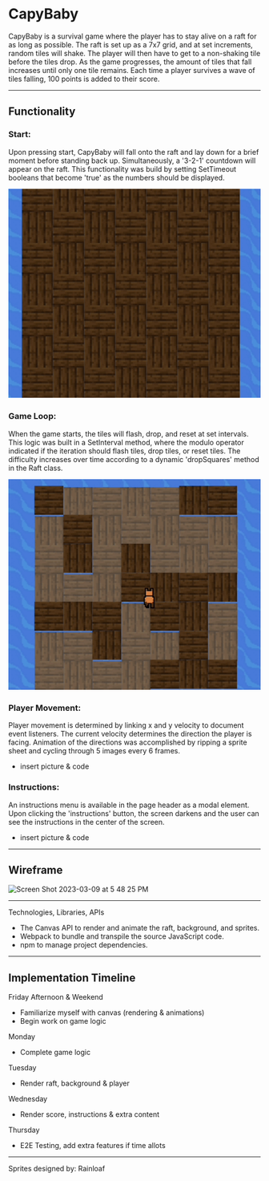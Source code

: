 # CapyBaby

CapyBaby is a survival game where the player has to stay alive on a raft for as long as possible. The raft is set up as a 7x7 grid, and at set increments, random tiles will shake. The player will then have to get to a non-shaking tile before the tiles drop. As the game progresses, the amount of tiles that fall increases until only one tile remains. Each time a player survives a wave of tiles falling, 100 points is added to their score.

***
## Functionality

### Start:
Upon pressing start, CapyBaby will fall onto the raft and lay down for a brief moment before standing back up. Simultaneously, a '3-2-1' countdown will appear on the raft. This functionality was build by setting SetTimeout booleans that become 'true' as the numbers should be displayed.

<img src="./assets/ReadMe/cropped_start.gif">

### Game Loop:
When the game starts, the tiles will flash, drop, and reset at set intervals. This logic was built in a SetInterval method, where the modulo operator indicated if the iteration should flash tiles, drop tiles, or reset tiles. The difficulty increases over time according to a dynamic 'dropSquares' method in the Raft class.

 <img src="./assets/ReadMe/cropped_falling.gif">

### Player Movement:
Player movement is determined by linking x and y velocity to document event listeners. The current velocity determines the direction the player is facing. Animation of the directions was accomplished by ripping a sprite sheet and cycling through 5 images every 6 frames.

 - insert picture & code

### Instructions:
An instructions menu is available in the page header as a modal element. Upon clicking the 'instructions' button, the screen darkens and the user can see the instructions in the center of the screen.

 - insert picture & code


***
## Wireframe

<img width="703" alt="Screen Shot 2023-03-09 at 5 48 25 PM" src="https://user-images.githubusercontent.com/111205278/224177821-93054ceb-af7d-426d-86a4-bfa10a77acde.png">


***
Technologies, Libraries, APIs
 - The Canvas API to render and animate the raft, background, and sprites.
 - Webpack to bundle and transpile the source JavaScript code.
 - npm to manage project dependencies.

***
## Implementation Timeline

Friday Afternoon & Weekend
 - Familiarize myself with canvas (rendering & animations)
 - Begin work on game logic

Monday
 - Complete game logic

Tuesday
 - Render raft, background & player

Wednesday
 - Render score, instructions & extra content

Thursday
 - E2E Testing, add extra features if time allots

***

Sprites designed by: Rainloaf
